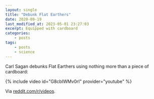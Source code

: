 ```yaml
---
layout: single
title: "Debunk Flat Earthers"
date: 2020-09-19
last_modified_at: 2023-05-01 23:27:03
excerpt: Equipped with cardboard
categories:
    - posts
tags:
    - posts
    - science
---
```


Carl Sagan debunks Flat Earthers using nothing more than a piece of cardboard:

{% include video id="G8cbIWMv0rI" provider="youtube" %}

Via [reddit.com/r/videos](https://www.reddit.com/r/videos/comments/ht2n6u/carl_sagan_debunks_flat_earthers_using_nothing/).
